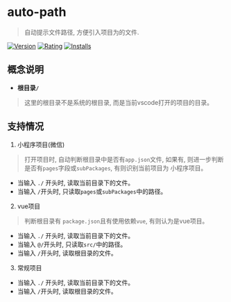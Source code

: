 # auto-path
> 自动提示文件路径, 方便引入项目为的文件.

[![Version](https://vsmarketplacebadge.apphb.com/version-short/yutent.auto-path.svg)](https://marketplace.visualstudio.com/items?itemName=yutent.auto-path)
[![Rating](https://vsmarketplacebadge.apphb.com/rating-short/yutent.auto-path.svg)](https://marketplace.visualstudio.com/items?itemName=yutent.auto-path)
[![Installs](https://vsmarketplacebadge.apphb.com/installs/yutent.auto-path.svg)](https://marketplace.visualstudio.com/items?itemName=yutent.auto-path)



## 概念说明

- **根目录`/`**
> 这里的根目录不是系统的根目录, 而是当前vscode打开的项目的目录。




## 支持情况

1. 小程序项目(微信)
> 打开项目时, 自动判断根目录中是否有`app.json`文件, 如果有, 则进一步判断是否有`pages`字段或`subPackages`, 有则识别当前项目为 小程序项目。
  - 当输入 `./` 开头时, 读取当前目录下的文件。
  - 当输入 `/`开头时, 只读取`pages`或`subPackages`中的路径。

2. vue项目
> 判断根目录有 `package.json`且有使用依赖`vue`, 有则认为是vue项目。
  - 当输入 `./` 开头时, 读取当前目录下的文件。
  - 当输入 `@/`开头时, 只读取`src/`中的路径。
  - 当输入 `/`开头时, 读取根目录的文件。

3. 常规项目
  - 当输入 `./` 开头时, 读取当前目录下的文件。
  - 当输入 `/`开头时, 读取根目录的文件。
